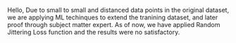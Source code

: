 Hello,
Due to small to small and distanced data points in the original dataset, we are applying ML techinques to extend the tranining dataset, and later proof through subject matter expert. As of now, we have applied Random Jittering Loss function and the results were no satisfactory. 
